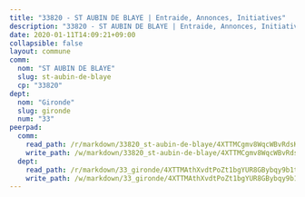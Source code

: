 ```yaml
---
title: "33820 - ST AUBIN DE BLAYE | Entraide, Annonces, Initiatives"
description: "33820 - ST AUBIN DE BLAYE | Entraide, Annonces, Initiatives"
date: 2020-01-11T14:09:21+09:00
collapsible: false
layout: commune
comm:
  nom: "ST AUBIN DE BLAYE"
  slug: st-aubin-de-blaye
  cp: "33820"
dept:
  nom: "Gironde"
  slug: gironde
  num: "33"
peerpad:
  comm:
    read_path: /r/markdown/33820_st-aubin-de-blaye/4XTTMCgmv8WqcWBvRdsKPASHkiKVbqc55ZFp46KDVkChrwdzk
    write_path: /w/markdown/33820_st-aubin-de-blaye/4XTTMCgmv8WqcWBvRdsKPASHkiKVbqc55ZFp46KDVkChrwdzk-K3TgUHbZZ15t58svyeKpw9tXQRmeHPv5RfsSbARhu4vhN1CiqCLcXcxQssrPRyARpCDYjc3cN6T6KDFgYNCZxNTbG4xM9qv7wntBRH8RFksf2GeY3ZUcsnYL9kcGLvoNfQE9xeSG
  dept:
    read_path: /r/markdown/33_gironde/4XTTMAthXvdtPoZt1bgYUR8GBybqy9b1tLUaaKDw5iKj57LRt
    write_path: /w/markdown/33_gironde/4XTTMAthXvdtPoZt1bgYUR8GBybqy9b1tLUaaKDw5iKj57LRt-K3TgU8ogmN5s8hbKrZhkV9P1KQiFepNWXjoYRvdMTW1jt7eRXTmrjG677tN9mcUTsALjzYGgb8mvcrYPJn2Jd8cTiBmF9aZcbgdcQL1kzCPJnSf6X8tpEcGPdTr5qT6cQqEpt6oQ
---
```


